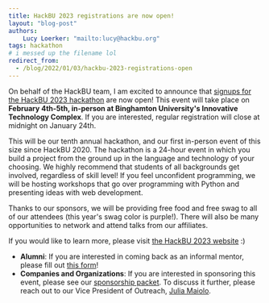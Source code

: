 ```yaml
---
title: HackBU 2023 registrations are now open!
layout: "blog-post"
authors:
    Lucy Loerker: "mailto:lucy@hackbu.org"
tags: hackathon
# i messed up the filename lol
redirect_from:
  - /blog/2022/01/03/hackbu-2023-registrations-open
---
```


On behalf of the HackBU team, I am excited to announce that [signups for the HackBU 2023 hackathon](https://docs.google.com/forms/d/1GANiL5gH3OvpN1NBtq7epuL2RSFfitVxYH351ByBfu0/edit) are now open! This event will take place on **February 4th-5th, in-person at Binghamton University's Innovative Technology Complex**. If you are interested, regular registration will close at midnight on January 24th.

<!--more-->

This will be our tenth annual hackathon, and our first in-person event of this size since HackBU 2020. The hackathon is a 24-hour event in which you build a project from the ground up in the language and technology of your choosing. We highly recommend that students of all backgrounds get involved, regardless of skill level! If you feel unconfident programming, we will be hosting workshops that go over programming with Python and presenting ideas with web development.

Thanks to our sponsors, we will be providing free food and free swag to all of our attendees (this year's swag color is purple!). There will also be many opportunities to network and attend talks from our affiliates.

If you would like to learn more, please visit [the HackBU 2023 website](https://hackbu.org/2023/) :)

<div class="note">
  <ul>
    <li>
      <b>Alumni</b>: If you are interested in coming back as an informal mentor, please fill out <a href="https://docs.google.com/forms/d/e/1FAIpQLSdsfWBeCTEGD_w57oQI3FDa4lGQhnNJzbhVVHvHcT2HMJoa3A/viewform?usp=sf_link">this form</a>!
    </li>
    <li>
      <b>Companies and Organizations</b>: If you are interested in sponsoring this event, please see our <a href="https://hackbu.org/2023/sponsorship_packet.pdf">sponsorship packet</a>. To discuss it further, please reach out to our Vice President of Outreach, <a href="mailto:jmaiolo1@binghamton.edu">Julia Maiolo</a>.
    </li>
  </ul>
</div>
